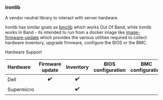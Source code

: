 ### ironlib

A vendor neutral library to interact with server hardware.

Ironlib has similar goals as [bmclib](https://github.com/bmc-toolbox/bmclib/) which works Out Of Band,
while Ironlib works In Band - its intended to run from a docker image like [image-firmware-update](https://github.com/packethost/image-firmware-update)
which provides the various utilities required to collect hardware inventory, upgrade firmware, configure the BIOS or the BMC.

Hardware Support

Hardware      | Firmware update | Inventory   | BIOS configuration | BMC configuration |
:-----------  | :-------------: | :---------: | :----------------: | :---------------: |
Dell          | :heavy_check_mark: | :heavy_check_mark: | | |
Supermicro    |                    | :heavy_check_mark: | | |
